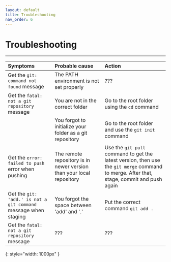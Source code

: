 ```yaml
---
layout: default
title: Troubleshooting
nav_order: 6
---
```


# Troubleshooting

---

| Symptoms                                                        | Probable cause                                                       | Action                                                                                                      |
|:----------------------------------------------------------------|:---------------------------------------------------------------------|:------------------------------------------------------------------------------------------------------------|
| Get the `git: command not found` message                        | The PATH environment is not set properly                             | ???                                                                                                         |
| Get the `fatal: not a git repository` message                   | You are not in the correct folder                                    | Go to the root folder using the `cd` command                                                                |
|                                                                 | You forgot to initialize your folder as a git repository             | Go to the root folder and use the `git init` command                                                        |
| Get the `error: failed to push` error when pushing              | The remote repository is in newer version than your local repository | Use the `git pull` command to get the latest version, then use the `git merge` command to merge. After that, stage, commit and push again                                                                                                         
| Get the `git: 'add.' is not a git command` message when staging | You forgot the space between 'add' and '.'                           | Put the correct command `git add .`                             
| Get the `fatal: not a git repository` message                   | ???                                                                  | ??? 
{: style="width: 1000px" }